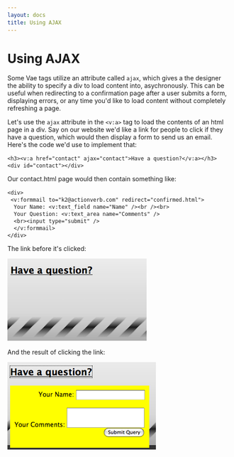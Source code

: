 ```yaml
---
layout: docs
title: Using AJAX
---
```


# Using AJAX

Some Vae tags utilize an attribute called `ajax`, which gives a the
designer the ability to specify a div to load content into,
asychronously. This can be useful when redirecting to a confirmation
page after a user submits a form, displaying errors, or any time you'd
like to load content without completely refreshing a page.

Let's use the `ajax` attribute in the `<v:a>` tag to load the contents
of an html page in a div. Say on our website we'd like a link for people
to click if they have a question, which would then display a form to
send us an email. Here's the code we'd use to implement that:

    <h3><v:a href="contact" ajax="contact">Have a question?</v:a></h3>
    <div id="contact"></div>

Our contact.html page would then contain something like:

    <div>
     <v:formmail to="k2@actionverb.com" redirect="confirmed.html">
      Your Name: <v:text_field name="Name" /><br /><br>
      Your Question: <v:text_area name="Comments" />
      <br><input type="submit" />
      </v:formmail>
    </div>

The link before it's clicked:

![](/images/screenshots/the_website/question_before.png)

And the result of clicking the link:

![](/images/screenshots/the_website/question_after.png)
